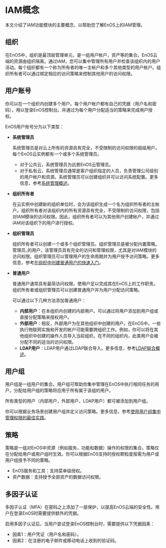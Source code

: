 # IAM概念

本文介绍了IAM功能模块的主要概念，以帮助您了解EnOS上的IAM管理。

## 组织<organization>

在EnOS中，组织是最顶层管理单元，是一组用户帐户，资产等的集合。EnOS云端的资源由组织隔离。通过IAM，您可以集中管理所有用户并检查该组织内的用户活动。每个组织都有一个称为所有者的唯一主帐户和多个其他类型的用户帐户。组织所有者可以通过绑定相应的访问策略来控制其他用户的访问权限。

## 用户账号<useraccount>

你可以在一个组织内创建多个用户。每个用户帐户都有自己的凭据（用户名和密码），用以登录EnOS控制台。并通过为每个用户分配适当的策略来完成用户授权。

EnOS用户账号分为以下类型：

- **系统管理员**

  系统管理员是对云上所有的资源具有完全，不受限制的访问权限的超级用户。 每个EnOS云实例都有一个或多个系统管理员。
  + 对于公共云，系统管理员为远景EnOS云管理员。
  + 对于私有云，系统管理员通常是客户组织指定的人员，负责管理公司级别的用户帐户和资源。系统管理员可以创建组织并可以访问系统配置。更多信息，参考[系统管理概述](system/system_overview)。

- **组织所有者**

   在云实例中创建新的组织单位时，会为该组织生成一个名为组织所有者的主帐户。组织所有者对该组织内的所有资源具有完全，不受限制的访问权限，包括对IAM模块的访问权限。因此，组织所有者可以为其他用户创建帐户，并通过IAM对该组织下的用户进行授权。


- **组织管理员**

   组织所有者可以创建一个或多个组织管理员。组织管理员是被分配内置策略_管理员_的用户，该管理员具有完全的访问和管理权限，尤其是对IAM模块的访问权限。组织管理员可以管理用户的生命周期并为用户授予访问策略。更多信息，参考[在组织中创建普通用户的快速入门](iam_gettingstarted_adduser)。


- **普通用户**

   普通用户通常具有最简访问权限，使用户足以完成其在EnOS上的工作职责。组织所有者或组织管理员可以创建普通用户并为用户分配访问策略。

   可以通过以下几种方法添加普通用户：
   + **内部用户**：在本组织内创建的内部用户。可以通过将用户添加到用户组或直接分配策略来授权用户。
   + **外部用户**：相反，外部用户为在其他组织中创建的用户。在EnOS中，一些执行物联网实施和开发的帐户可能需要跨组织工作。例如，你可以将在其他组织中创建的操作人员导入当前组织。在不同的组织内，此类用户会被分配不同的适当的访问权限。
   + **LDAP用户**：LDAP用户通过LDAP联合导入。更多信息，参考[LDAP联合概述](ldap/ldap_gettingstarted)。


## 用户组<usergroup>

用户组是一组用户的集合。用户组可帮助你集中管理在EnOS中执行相同任务的用户。分配给用户组的策略将应用于所有属于该组的用户。

所有类型的用户（内部用户，外部用户，LDAP用户）都可被添加到用户组。

你可以根据业务场景创建用户组并定义访问策略。更多信息，参考[使用用户组集中管理权限的最佳实践](best_practice)。


## 策略<policy>

策略是一组对EnOS中资源（例如服务，功能和数据）操作的权限的集合。策略仅在分配给用户或用户组时生效。你可以根据EnOS支持的授权颗粒度按需为用户或用户组授予不同的策略。

- EnOS服务和工具：支持菜单级授权。
- 资产数据：支持授予全部资产的数据访问权限。


## 多因子认证<mfa>

多因子认证（MFA）在密码之上添加了一层保护，以提高EnOS云端的安全性。用户在登录EnOS时需要提供额外的凭据。

启用多因子认证后，当用户尝试登录EnOS控制台时，需要提供以下凭据因素：

- 因素1：用户凭证（用户名和密码）。
- 因素2：在注册的电子邮件或移动电话上收到的验证码。
